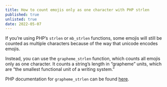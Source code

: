 ```yaml
---
title: How to count emojis only as one character with PHP strlen
published: true
unlisted: true
date: 2022-05-07
---
```


If you’re using PHP’s `strlen` or `mb_strlen` functions, some emojis will still be counted as multiple characters because of the way that unicode encodes emojis.

Instead, you can use the `grapheme_strlen` function, which counts all emojis only as one character. It counts a string’s length in “grapheme” units, which are “the smallest functional unit of a writing system.”

PHP documentation for `grapheme_strlen` can be found [here](https://www.php.net/manual/en/function.grapheme-strlen.php).
